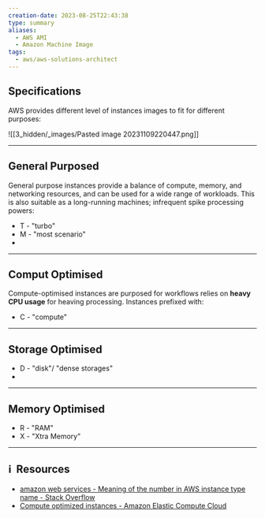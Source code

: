 ```yaml
---
creation-date: 2023-08-25T22:43:38
type: summary
aliases:
  - AWS AMI
  - Amazon Machine Image
tags:
  - aws/aws-solutions-architect
---
```


## Specifications 

AWS provides different level of instances images to fit for different purposes: 

![[3_hidden/_images/Pasted image 20231109220447.png]]

---
## General Purposed

General purpose instances provide a balance of compute, memory, and networking resources, and can be used for a wide range of workloads. This is also suitable as a long-running machines; infrequent spike processing powers: 

- T - "turbo"
- M - "most scenario"
- 

---
## Comput Optimised

Compute-optimised instances are purposed for workflows relies on **heavy CPU usage** for heaving processing. Instances prefixed with: 
- C - "compute"

---
## Storage Optimised

- D - "disk"/ "dense storages"
- 


---
## Memory Optimised

- R - "RAM"
- X - "Xtra Memory"





---
## ℹ️  Resources
- [amazon web services - Meaning of the number in AWS instance type name - Stack Overflow](https://stackoverflow.com/questions/48235393/meaning-of-the-number-in-aws-instance-type-name)
- [Compute optimized instances - Amazon Elastic Compute Cloud](https://docs.aws.amazon.com/AWSEC2/latest/UserGuide/compute-optimized-instances.html)